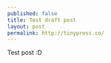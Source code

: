 ```yaml
---
published: false
title: Test draft post
layout: post
permalink: http://tinypress.co/
---
```

Test post :D